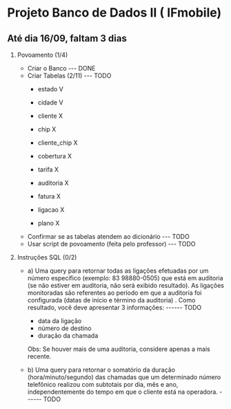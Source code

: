# Projeto Banco de Dados II ( IFmobile)

<h2> Até dia 16/09, faltam 3 dias </h2>

1) Povoamento (1/4)
    - Criar o Banco --- DONE
    - Criar Tabelas (2/11) --- TODO
        - estado       V
        - cidade       V
        - cliente      X
        - chip         X
        - cliente_chip X
        
        - cobertura    X
        - tarifa       X
        - auditoria    X
        - fatura       X
        - ligacao      X
        - plano        X
    - Confirmar se as tabelas atendem ao dicionário --- TODO
    - Usar script de povoamento (feita pelo professor) --- TODO

2) Instruções SQL (0/2)
    - a) Uma query para retornar todas as ligações efetuadas por um número específico (exemplo: 83 98880-0505) que está em auditoria (se não estiver em auditoria, não será exibido         resultado). As ligações monitoradas são referentes ao período em que a auditoria foi configurada (datas de início e término da auditoria) . Como resultado, você deve               apresentar 3 informações: ------ TODO

        - data da ligação
        - número de destino
        - duração da chamada

        Obs: Se houver mais de uma auditoria, considere apenas a mais recente.

    - b) Uma query para retornar o somatório da duração (hora/minuto/segundo) das chamadas que um determinado número telefônico realizou com subtotais por dia, mês e ano,                independentemente do tempo em que o cliente está na operadora. ------ TODO
